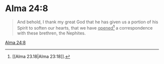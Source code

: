 # Alma 24:8

> And behold, I thank my great God that he has given us a portion of his Spirit to soften our hearts, that we have <u>opened</u>[^a] a correspondence with these brethren, the Nephites.

[Alma 24:8](https://www.churchofjesuschrist.org/study/scriptures/bofm/alma/24?lang=eng&id=p8#p8)


[^a]: [[Alma 23.18|Alma 23:18]].  
